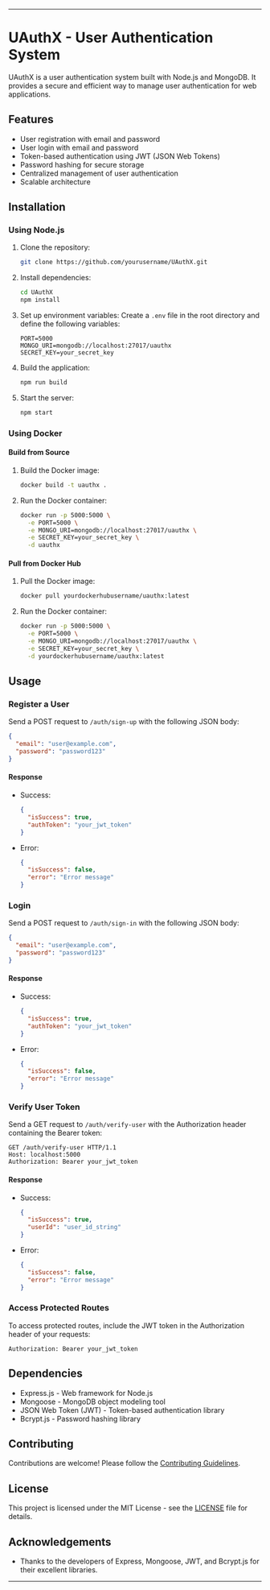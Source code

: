 
---

# UAuthX - User Authentication System

UAuthX is a user authentication system built with Node.js and MongoDB. It provides a secure and efficient way to manage user authentication for web applications.

## Features

- User registration with email and password
- User login with email and password
- Token-based authentication using JWT (JSON Web Tokens)
- Password hashing for secure storage
- Centralized management of user authentication
- Scalable architecture

## Installation

### Using Node.js

1. Clone the repository:
   ```bash
   git clone https://github.com/yourusername/UAuthX.git
   ```

2. Install dependencies:
   ```bash
   cd UAuthX
   npm install
   ```

3. Set up environment variables:
   Create a `.env` file in the root directory and define the following variables:
   ```plaintext
   PORT=5000
   MONGO_URI=mongodb://localhost:27017/uauthx
   SECRET_KEY=your_secret_key
   ```

4. Build the application:
   ```bash
   npm run build
   ```

5. Start the server:
   ```bash
   npm start
   ```

### Using Docker

#### Build from Source

1. Build the Docker image:
   ```bash
   docker build -t uauthx .
   ```

2. Run the Docker container:
   ```bash
   docker run -p 5000:5000 \
     -e PORT=5000 \
     -e MONGO_URI=mongodb://localhost:27017/uauthx \
     -e SECRET_KEY=your_secret_key \
     -d uauthx
   ```

#### Pull from Docker Hub

1. Pull the Docker image:
   ```bash
   docker pull yourdockerhubusername/uauthx:latest
   ```

2. Run the Docker container:
   ```bash
   docker run -p 5000:5000 \
     -e PORT=5000 \
     -e MONGO_URI=mongodb://localhost:27017/uauthx \
     -e SECRET_KEY=your_secret_key \
     -d yourdockerhubusername/uauthx:latest
   ```

## Usage

### Register a User

Send a POST request to `/auth/sign-up` with the following JSON body:

```json
{
  "email": "user@example.com",
  "password": "password123"
}
```

#### Response

- Success:
  ```json
  {
    "isSuccess": true,
    "authToken": "your_jwt_token"
  }
  ```

- Error:
  ```json
  {
    "isSuccess": false,
    "error": "Error message"
  }
  ```

### Login

Send a POST request to `/auth/sign-in` with the following JSON body:

```json
{
  "email": "user@example.com",
  "password": "password123"
}
```

#### Response

- Success:
  ```json
  {
    "isSuccess": true,
    "authToken": "your_jwt_token"
  }
  ```

- Error:
  ```json
  {
    "isSuccess": false,
    "error": "Error message"
  }
  ```

### Verify User Token

Send a GET request to `/auth/verify-user` with the Authorization header containing the Bearer token:

```
GET /auth/verify-user HTTP/1.1
Host: localhost:5000
Authorization: Bearer your_jwt_token
```

#### Response

- Success:
  ```json
  {
    "isSuccess": true,
    "userId": "user_id_string"
  }
  ```

- Error:
  ```json
  {
    "isSuccess": false,
    "error": "Error message"
  }
  ```

### Access Protected Routes

To access protected routes, include the JWT token in the Authorization header of your requests:

```
Authorization: Bearer your_jwt_token
```

## Dependencies

- Express.js - Web framework for Node.js
- Mongoose - MongoDB object modeling tool
- JSON Web Token (JWT) - Token-based authentication library
- Bcrypt.js - Password hashing library

## Contributing

Contributions are welcome! Please follow the [Contributing Guidelines](CONTRIBUTING.md).

## License

This project is licensed under the MIT License - see the [LICENSE](LICENSE) file for details.

## Acknowledgements

- Thanks to the developers of Express, Mongoose, JWT, and Bcrypt.js for their excellent libraries.

---
